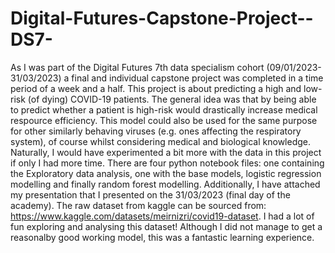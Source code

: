 # Digital-Futures-Capstone-Project--DS7-
As I was part of the Digital Futures 7th data specialism cohort (09/01/2023-31/03/2023) a final and individual capstone project was completed in a time period of a week and a half. 
This project is about predicting a high and low-risk (of dying) COVID-19 patients. The general idea was that by being able to predict whether a patient is high-risk 
would drastically increase medical respource efficiency. This model could also be used for the same purpose for other similarly behaving viruses 
(e.g. ones affecting the respiratory system), of course whilst considering medical and biological knowledge. Naturally, I would have experimented a bit more with 
the data in this project if only I had more time. There are four python notebook files: one containing the Exploratory data analysis, one with the base models, 
logistic regression modelling and finally random forest modelling. Additionally, I have attached my presentation that I presented on the 31/03/2023 (final day of the academy).
The raw dataset from kaggle can be sourced from: https://www.kaggle.com/datasets/meirnizri/covid19-dataset. 
I had a lot of fun exploring and analysing this dataset! Although I did not manage to get a reasonalby good working model, this was a fantastic learning experience.
